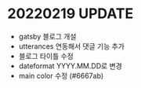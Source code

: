 # 20220219 UPDATE

- gatsby 블로그 개설
- utterances 연동해서 댓글 기능 추가
- 블로그 타이틀 수정
- dateformat YYYY.MM.DD로 변경
- main color 수정 (#6667ab)
